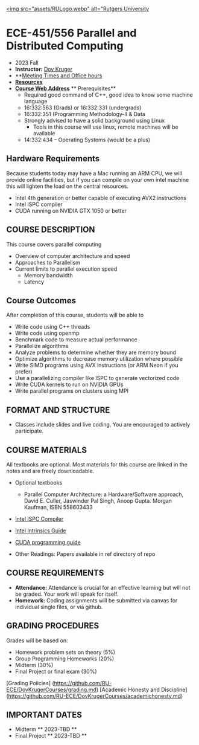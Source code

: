 [<img src="assets/RULogo.webp" alt="Rutgers University](https://www.ece.rutgers.edu/)
# ECE-451/556 Parallel and Distributed Computing
* 2023 Fall
* **Instructor:**  [Dov Kruger](https://RU-ECE/DovKrugerCourses/DovKrugerBio.md)
* **[Meeting Times and Office hours](https://bit.ly/3ObwKEr)
* **[Resources](https:github.com//RU-ece/DovKrugerCourses/DovKrugerBio.md)**
* **[Course Web Address](https://github.com/RU-ECE/ECE451-Parallel)**
** Prerequisites**
  * Required good command of C++, good idea to know some machine language
  * 16:332:563 (Grads) or 16:332:331 (undergrads)
  * 16:332:351 (Programming Methodology-II & Data
  * Strongly advised to have a solid background using Linux
    * Tools in this course will use linux, remote machines will be available
  * 14:332:434 – Operating Systems (would be a plus)

## Hardware Requirements

Because students today may have a Mac running an ARM CPU, we will provide online facilities, but if you can compile on your own intel machine this will lighten the load on the central resources.

* Intel 4th generation or better capable of executing AVX2 instructions
* Intel ISPC compiler
* CUDA running on NVIDIA GTX 1050 or better

## COURSE DESCRIPTION

This course covers parallel computing

* Overview of computer architecture and speed
* Approaches to Parallelism
* Current limits to parallel execution speed
  * Memory bandwidth
  * Latency

## Course Outcomes

After completion of this course, students will be able to
*  Write code using C++ threads
*  Write code using openmp
*  Benchmark code to measure actual performance
*  Parallelize algorithms
*  Analyze problems to determine whether they are memory bound
*  Optimize algorithms to decrease memory utilization where possible 
*  Write SIMD programs using AVX instructions (or ARM Neon if you prefer)
*  Use a parallelizing compiler like ISPC to generate vectorized code 
*  Write CUDA kernels to run on NVIDIA GPUs
*  Write parallel programs on clusters using MPI

## FORMAT AND STRUCTURE
* Classes include slides and live coding. You are encouraged to actively participate.

## COURSE MATERIALS

All textbooks are optional. Most materials for this course are linked in the notes and are freely downloadable.

* Optional textbooks
  * Parallel Computer Architecture: a Hardware/Software approach, David E. Culler, Jaswinder Pal Singh, Anoop Gupta. Morgan Kaufman, ISBN 558603433
* [Intel ISPC Compiler](https://ispc.github.io/)
* [Intel Intrinsics Guide](https://www.intel.com/content/www/us/en/docs/intrinsics-guide/index.html)
* [CUDA programming guide](https://docs.nvidia.com/cuda/cuda-c-programming-guide/index.html)

* Other Readings: 	Papers available in ref directory of repo

## COURSE REQUIREMENTS
* **Attendance:**	Attendance is crucial for an effective learning but will not be graded. Your work will speak for itself.
* **Homework:** 	Coding assignments will be submitted via canvas for individual single files, or via github.

## GRADING PROCEDURES
Grades will be based on:
* Homework problem sets on theory                      (5%)
* Group Programming Homeworks                         (20%)
* Midterm                                             (30%)
* Final Project or final exam                         (30%)

[Grading Policies] (https://github.com/RU-ECE/DovKrugerCourses/grading.md)
[Academic Honesty and Discipline] (https://github.com/RU-ECE/DovKrugerCourses/academichonesty.md)

## IMPORTANT DATES
* Midterm          ** 2023-TBD **
* Final Project    ** 2023-TBD **
